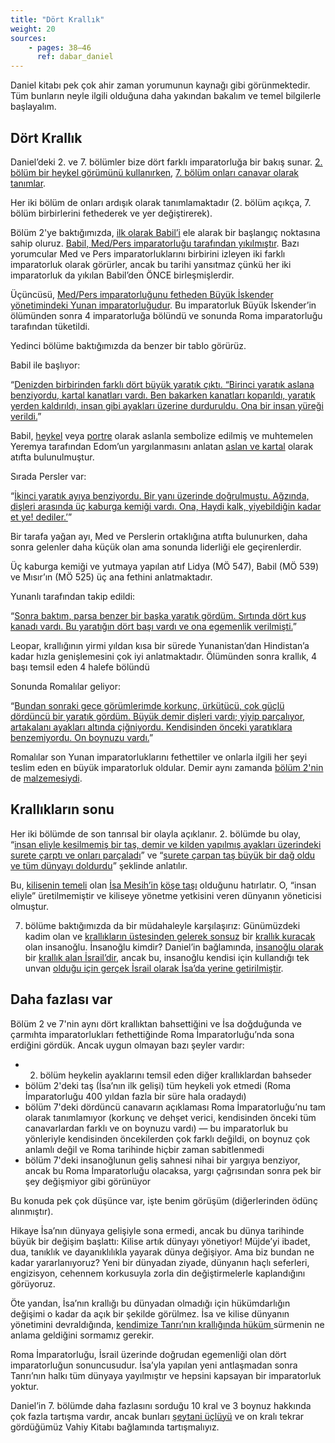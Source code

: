 ```yaml
---
title: "Dört Krallık"
weight: 20
sources:
    - pages: 38–46
      ref: dabar_daniel
---
```


Daniel kitabı pek çok ahir zaman yorumunun kaynağı gibi görünmektedir. Tüm bunların neyle ilgili olduğuna daha yakından bakalım ve temel bilgilerle başlayalım.

## Dört Krallık

<a name="b8b5"></a>
Daniel’deki 2. ve 7. bölümler bize dört farklı imparatorluğa bir bakış sunar. [2. bölüm bir heykel görümünü kullanırken](https://www.bibleserver.com/TR/Daniel2), [7. bölüm onları canavar olarak tanımlar](https://www.bibleserver.com/TR/Daniel7).

Her iki bölüm de onları ardışık olarak tanımlamaktadır (2. bölüm açıkça, 7. bölüm birbirlerini fethederek ve yer değiştirerek).

Bölüm 2'ye baktığımızda, [ilk olarak Babil’i](https://www.bibleserver.com/TR/Daniel2%3A37-38) ele alarak bir başlangıç noktasına sahip oluruz. [Babil, Med/Pers imparatorluğu tarafından yıkılmıştır](https://www.bibleserver.com/TR/Daniel5%3A30). Bazı yorumcular Med ve Pers imparatorluklarını birbirini izleyen iki farklı imparatorluk olarak görürler, ancak bu tarihi yansıtmaz çünkü her iki imparatorluk da yıkılan Babil’den ÖNCE birleşmişlerdir.

Üçüncüsü, [Med/Pers imparatorluğunu fetheden Büyük İskender yönetimindeki Yunan imparatorluğudur](https://www.bibleserver.com/TR/Daniel8%3A19-21). Bu imparatorluk Büyük İskender’in ölümünden sonra 4 imparatorluğa bölündü ve sonunda Roma imparatorluğu tarafından tüketildi.

Yedinci bölüme baktığımızda da benzer bir tablo görürüz.

Babil ile başlıyor:

“[Denizden birbirinden farklı dört büyük yaratık çıktı. “Birinci yaratık aslana benziyordu, kartal kanatları vardı. Ben bakarken kanatları koparıldı, yaratık yerden kaldırıldı, insan gibi ayakları üzerine durduruldu. Ona bir insan yüreği verildi.](https://www.bibleserver.com/TR/Daniel7%3A3-4)”

Babil, [heykel](https://en.wikipedia.org/wiki/Lion_of_Babylon) veya [portre](https://en.wikipedia.org/wiki/Lion_of_Babylon) olarak aslanla sembolize edilmiş ve muhtemelen Yeremya tarafından Edom’un yargılanmasını anlatan [aslan ve kartal](https://www.bibleserver.com/TR/Yeremya49%3A19-22) olarak atıfta bulunulmuştur.

Sırada Persler var:

“[İkinci yaratık ayıya benziyordu. Bir yanı üzerinde doğrulmuştu. Ağzında, dişleri arasında üç kaburga kemiği vardı. Ona, Haydi kalk, yiyebildiğin kadar et ye! dediler.’](https://www.bibleserver.com/TR/Daniel7%3A5)”

Bir tarafa yağan ayı, Med ve Perslerin ortaklığına atıfta bulunurken, daha sonra gelenler daha küçük olan ama sonunda liderliği ele geçirenlerdir.

Üç kaburga kemiği ve yutmaya yapılan atıf Lidya (MÖ 547), Babil (MÖ 539) ve Mısır’ın (MÖ 525) üç ana fethini anlatmaktadır.

Yunanlı tarafından takip edildi:

“[Sonra baktım, parsa benzer bir başka yaratık gördüm. Sırtında dört kuş kanadı vardı. Bu yaratığın dört başı vardı ve ona egemenlik verilmişti.](https://www.bibleserver.com/TR/Daniel7%3A6)”

Leopar, krallığının yirmi yıldan kısa bir sürede Yunanistan’dan Hindistan’a kadar hızla genişlemesini çok iyi anlatmaktadır. Ölümünden sonra krallık, 4 başı temsil eden 4 halefe bölündü

Sonunda Romalılar geliyor:

“[Bundan sonraki gece görümlerimde korkunç, ürkütücü, çok güçlü dördüncü bir yaratık gördüm. Büyük demir dişleri vardı; yiyip parçalıyor, artakalanı ayakları altında çiğniyordu. Kendisinden önceki yaratıklara benzemiyordu. On boynuzu vardı.](https://www.bibleserver.com/TR/Daniel7%3A7)”

Romalılar son Yunan imparatorluklarını fethettiler ve onlarla ilgili her şeyi teslim eden en büyük imparatorluk oldular. Demir aynı zamanda [bölüm 2'nin](https://www.bibleserver.com/TR/Daniel2%3A40) de [malzemesiydi](https://www.bibleserver.com/TR/Daniel2%3A40).

## Krallıkların sonu

<a name="bcbd"></a>
Her iki bölümde de son tanrısal bir olayla açıklanır. 2. bölümde bu olay, “[insan eliyle kesilmemiş bir taş, demir ve kilden yapılmış ayakları üzerindeki surete çarptı ve onları parçaladı](https://www.bibleserver.com/TR/Daniel2%3A34)” ve “[surete çarpan taş büyük bir dağ oldu ve tüm dünyayı doldurdu](https://www.bibleserver.com/TR/Daniel2%3A35)” şeklinde anlatılır.

Bu, [kilisenin temeli](https://www.bibleserver.com/TR/Efesliler2%3A19-22) olan [İsa Mesih’in](https://www.bibleserver.com/TR/1.Petrus2%3A4-8) [köşe taşı](https://www.bibleserver.com/TR/Ye%C5%9Faya28%3A16) olduğunu hatırlatır. O, “insan eliyle” üretilmemiştir ve kiliseye yönetme yetkisini veren dünyanın yöneticisi olmuştur.

7. bölüme baktığımızda da bir müdahaleyle karşılaşırız: Günümüzdeki kadim olan ve [krallıkların üstesinden gelerek sonsuz](https://www.bibleserver.com/TR/Daniel7%3A9-12) bir [krallık kuracak ](https://www.bibleserver.com/TR/Daniel7%3A13-14)olan insanoğlu. İnsanoğlu kimdir? Daniel’in bağlamında, [insanoğlu olarak ](https://www.bibleserver.com/TR/Daniel7%3A14)bir [krallık alan İsrail’dir](https://www.bibleserver.com/TR/Daniel7%3A18), ancak bu, insanoğlu kendisi için kullandığı tek unvan [olduğu için gerçek İsrail olarak İsa’da yerine getirilmiştir](https://www.bibleserver.com/search/TR/insano%C4%9Flu).

## Daha fazlası var

<a name="38f8"></a>
Bölüm 2 ve 7'nin aynı dört krallıktan bahsettiğini ve İsa doğduğunda ve çarmıhta imparatorlukları fethettiğinde Roma İmparatorluğu’nda sona erdiğini gördük. Ancak uygun olmayan bazı şeyler vardır:

- 2. bölüm heykelin ayaklarını temsil eden diğer krallıklardan bahseder
- bölüm 2'deki taş (İsa’nın ilk gelişi) tüm heykeli yok etmedi (Roma İmparatorluğu 400 yıldan fazla bir süre hala oradaydı)
- bölüm 7'deki dördüncü canavarın açıklaması Roma İmparatorluğu’nu tam olarak tanımlamıyor (korkunç ve dehşet verici, kendisinden önceki tüm canavarlardan farklı ve on boynuzu vardı) — bu imparatorluk bu yönleriyle kendisinden öncekilerden çok farklı değildi, on boynuz çok anlamlı değil ve Roma tarihinde hiçbir zaman sabitlenmedi
- bölüm 7'deki insanoğlunun geliş sahnesi nihai bir yargıya benziyor, ancak bu Roma İmparatorluğu olacaksa, yargı çağrısından sonra pek bir şey değişmiyor gibi görünüyor

Bu konuda pek çok düşünce var, işte benim görüşüm (diğerlerinden ödünç alınmıştır).

Hikaye İsa’nın dünyaya gelişiyle sona ermedi, ancak bu dünya tarihinde büyük bir değişim başlattı: Kilise artık dünyayı yönetiyor! Müjde’yi ibadet, dua, tanıklık ve dayanıklılıkla yayarak dünya değişiyor. Ama biz bundan ne kadar yararlanıyoruz? Yeni bir dünyadan ziyade, dünyanın haçlı seferleri, engizisyon, cehennem korkusuyla zorla din değiştirmelerle kaplandığını görüyoruz.

Öte yandan, İsa’nın krallığı bu dünyadan olmadığı için hükümdarlığın değişimi o kadar da açık bir şekilde görülmez. İsa ve kilise dünyanın yönetimini devraldığında, [kendimize Tanrı’nın krallığında hüküm ](https://www.bibleserver.com/TR/Matta20%3A25-28)sürmenin ne anlama geldiğini sormamız gerekir.

Roma İmparatorluğu, İsrail üzerinde doğrudan egemenliği olan dört imparatorluğun sonuncusudur. İsa’yla yapılan yeni antlaşmadan sonra Tanrı’nın halkı tüm dünyaya yayılmıştır ve hepsini kapsayan bir imparatorluk yoktur.

Daniel’in 7. bölümde daha fazlasını sorduğu 10 kral ve 3 boynuz hakkında çok fazla tartışma vardır, ancak bunları [şeytani üçlüyü](../../../../content/beasts/expl/the-nature-of-the-beast-in-the-book-of-revelation) ve on kralı tekrar gördüğümüz Vahiy Kitabı bağlamında tartışmalıyız.
